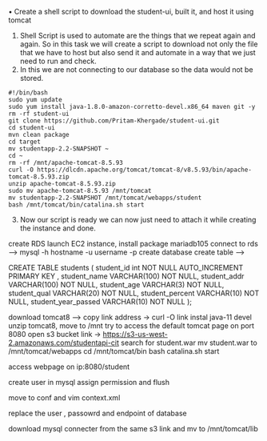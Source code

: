 •	Create a shell script to download the student-ui, built it, and host it using tomcat

1.	Shell Script is used to automate are the things that we repeat again and again. So in this task we will create a script to download not only the file that we have to host but also send it and automate in a way that we just need to run and check.
2.	In this we are not connecting to our database so the data would not be stored.
```
#!/bin/bash
sudo yum update
sudo yum install java-1.8.0-amazon-corretto-devel.x86_64 maven git -y
rm -rf student-ui
git clone https://github.com/Pritam-Khergade/student-ui.git
cd student-ui
mvn clean package
cd target
mv studentapp-2.2-SNAPSHOT ~
cd ~
rm -rf /mnt/apache-tomcat-8.5.93
curl -O https://dlcdn.apache.org/tomcat/tomcat-8/v8.5.93/bin/apache-tomcat-8.5.93.zip
unzip apache-tomcat-8.5.93.zip
sudo mv apache-tomcat-8.5.93 /mnt/tomcat
mv studentapp-2.2-SNAPSHOT /mnt/tomcat/webapps/student
bash /mnt/tomcat/bin/catalina.sh start
```
3.	Now our script is ready we can now just need to attach it while creating the instance and done.


create RDS
launch EC2 instance, install package mariadb105 
connect to rds --> mysql -h hostname -u username -p 
create database create table --> 

CREATE TABLE students (
student_id int NOT NULL AUTO_INCREMENT PRIMARY KEY ,
student_name VARCHAR(100) NOT NULL, 
student_addr VARCHAR(100) NOT NULL, 
student_age VARCHAR(3) NOT NULL, 
student_qual VARCHAR(20) NOT NULL, 
student_percent VARCHAR(10) NOT NULL,
student_year_passed VARCHAR(10) NOT NULL
);


download tomcat8 --> copy link address -> curl -O link 
instal java-11 devel
unzip tomcat8, move to /mnt 
try to access the default tomcat page on port 8080
open s3 bucket link -> https://s3-us-west-2.amazonaws.com/studentapi-cit
search for student.war 
mv student.war to /mnt/tomcat/webapps 
cd /mnt/tomcat/bin
bash catalina.sh start 

access webpage on  ip:8080/student

create user in mysql 
assign permission and flush 

move to conf and vim context.xml 

<Resource name="jdbc/TestDB" auth="Container" type="javax.sql.DataSource"
           maxTotal="500" maxIdle="30" maxWaitMillis="1000"
           username="arjun" password="qwertyuiop1234567890#" driverClassName="com.mysql.jdbc.Driver"
           url="jdbc:mysql://database-1.cxtqpl5bdh0s.us-east-1.rds.amazonaws.com:3306/studentapp?useUnicode=yes&amp;characterEncoding=utf8"/>

replace the user , passowrd and endpoint of database

download mysql connecter from the same  s3 link and mv to /mnt/tomcat/lib
